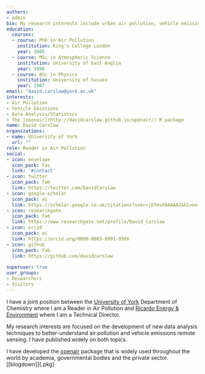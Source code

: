 ```yaml
---
authors:
- admin
bio: My research interests include urban air pollution, vehicle emissions, data analysis and statistics.
education:
  courses:
  - course: PhD in Air Pollution
    institution: King's College London
    year: 2005
  - course: MSc in Atmospheric Science
    institution: University of East Anglia
    year: 1990
  - course: BSc in Physics
    institution: University of Sussex
    year: 1987
email: "david.carslaw@york.ac.uk"
interests:
- Air Pollution
- Vehicle Emissions
- Data Analysis/Statistics
- The [openair](http://davidcarslaw.github.io/openair/) R package
name: David Carslaw
organizations:
- name: University of York
  url: ""
role: Reader in Air Pollution
social:
- icon: envelope
  icon_pack: fas
  link: '#contact'
- icon: twitter
  icon_pack: fab
  link: https://twitter.com/DavidCarslaw
- icon: google-scholar
  icon_pack: ai
  link: https://scholar.google.co.uk/citations?user=jEfmvX8AAAAJ&hl=en
- icon: researchgate
  icon_pack: fab
  link: https://www.researchgate.net/profile/David_Carslaw
- icon: orcid
  icon_pack: ai
  link: https://orcid.org/0000-0003-0991-950X
- icon: github
  icon_pack: fab
  link: https://github.com/davidcarslaw
  
superuser: true
user_groups:
- Researchers
- Visitors
---
```


I have a joint position between the [University of York](https://www.york.ac.uk/chemistry/) Department of Chemistry where I am a Reader in Air Pollution and [Ricardo Energy & Environment](https://ee.ricardo.com/) where I am a Technical Director.

My research interests are focused on the development of new data analysis techniques to better-understand air pollution and vehicle emissions remote sensing. I have published widely on both topics.

I have developed the [openair](http://davidcarslaw.github.io/openair/) [<i class="fab fa-r-project"></i>](https://www.r-project.org) package that is widely used throughout the world by academia, governmental bodies and the private sector. [[blogdown]]{.pkg}

